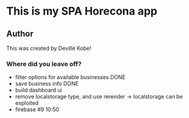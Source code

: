 # This is my SPA Horecona app

## Author
This was created by Devillé Kobe!

### Where did you leave off?
- filter options for available businesses DONE
- save business info DONE
- build dashboard ui
- remove localstorage type, and use rerender -> localstorage can be exploited
- firebase #9 10:50